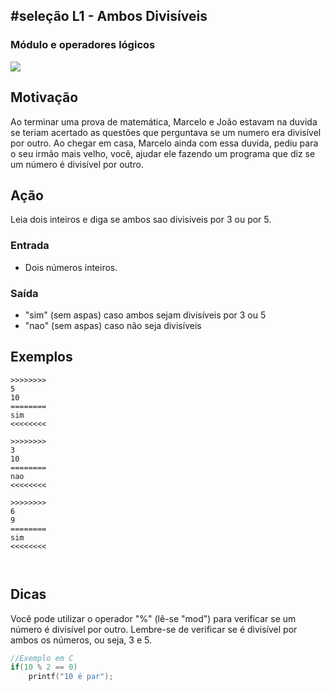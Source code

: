 ## #seleção L1 - Ambos Divisíveis
### Módulo e operadores lógicos

![](https://raw.githubusercontent.com/qxcodefup/moodle/master/base/025/__capa.jpg)

## Motivação

Ao terminar uma prova de matemática, Marcelo e João estavam na duvida se teriam acertado as questões que perguntava se um numero era divisível por outro. Ao chegar em casa, Marcelo ainda com essa duvida, pediu para o seu irmão mais velho, você, ajudar ele fazendo um programa que diz se um número é divisível por outro.

## Ação

Leia dois inteiros e diga se ambos sao divisiveis por 3 ou por 5.

### Entrada

- Dois números inteiros.

### Saída

- "sim" (sem aspas) caso ambos sejam divisíveis por 3 ou 5
- "nao" (sem aspas) caso não seja divisíveis

## Exemplos

```
>>>>>>>>
5
10
========
sim
<<<<<<<<

>>>>>>>>
3
10
========
nao
<<<<<<<<

>>>>>>>>
6
9
========
sim
<<<<<<<<



```
## Dicas


Você pode utilizar o operador "%" (lê-se "mod") para verificar se um número é divisível por outro. Lembre-se de verificar se é divisível por ambos os números, ou seja, 3 e 5.

```c
//Exemplo em C
if(10 % 2 == 0)
    printf("10 é par");
```


